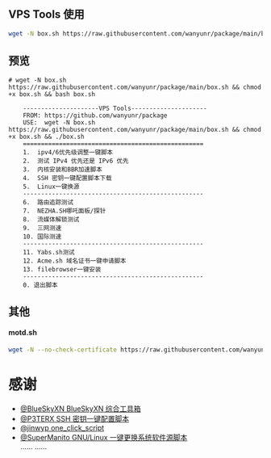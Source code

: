 ## VPS Tools 使用
```bash
wget -N box.sh https://raw.githubusercontent.com/wanyunr/package/main/box.sh && chmod +x box.sh && bash box.sh
```
## 预览
```
# wget -N box.sh https://raw.githubusercontent.com/wanyunr/package/main/box.sh && chmod +x box.sh && bash box.sh

    ---------------------VPS Tools--------------------- 
    FROM: https://github.com/wanyunr/package 
    USE:  wget -N box.sh https://raw.githubusercontent.com/wanyunr/package/main/box.sh && chmod +x box.sh && ./box.sh 
    ==================================================
    1.  ipv4/6优先级调整一键脚本
    2.  测试 IPv4 优先还是 IPv6 优先
    3.  内核安装和BBR加速脚本
    4.  SSH 密钥一键配置脚本下载
    5.  Linux一键换源
    --------------------------------------------------
    6.  路由追踪测试
    7.  NEZHA.SH哪吒面板/探针
    8.  流媒体解锁测试
    9.  三网测速
    10. 国际测速
    --------------------------------------------------
    11. Yabs.sh测试
    12. Acme.sh 域名证书一键申请脚本
    13. filebrowser一键安装
    --------------------------------------------------
    0. 退出脚本
```
## 其他
#### motd.sh
```bash
wget -N --no-check-certificate https://raw.githubusercontent.com/wanyunr/package/main/script/motd.sh -P /etc/profile.d
```

# 感谢
- [@BlueSkyXN BlueSkyXN 综合工具箱](https://github.com/BlueSkyXN/SKY-BOX)
- [@P3TERX SSH 密钥一键配置脚本](https://github.com/P3TERX/SSH_Key_Installer)
- [@jinwyp one_click_script](https://github.com/jinwyp/one_click_script)
- [@SuperManito GNU/Linux 一键更换系统软件源脚本](https://github.com/SuperManito/LinuxMirrors) <br>
…… ……